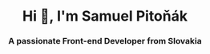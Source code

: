 <h1 align="center">Hi 👋, I'm Samuel Pitoňák</h1>
<h3 align="center">A passionate Front-end Developer from Slovakia</h3>

